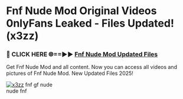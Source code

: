 # Fnf Nude Mod Original Videos 0nlyFans Leaked - Files Updated! (x3zz)

<h3>🔴 CLICK HERE 🌐==►► <a href="https://tinyurl.com/yrmya6cz" rel="nofollow">Fnf Nude Mod Updated Files</a></h3>

Get Fnf Nude Mod and all content. Now you can access all videos and pictures of Fnf Nude Mod. New Updated Files 2025!

[![x3zz](https://i.imgur.com/FMdXYCs.gif)](https://tinyurl.com/yrmya6cz)
fnf gf nude<br>
nude fnf